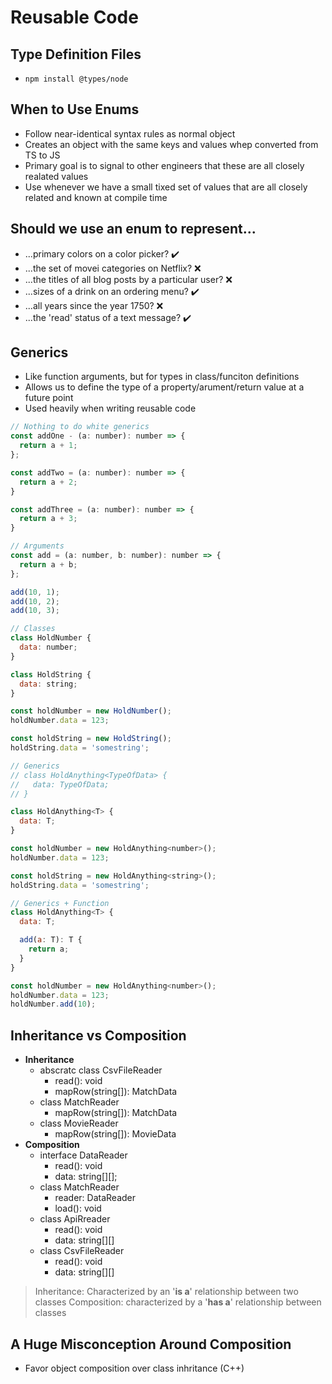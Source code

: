 # Reusable Code

## Type Definition Files
- `npm install @types/node`


## When to Use Enums
- Follow near-identical syntax rules as normal object
- Creates an object with the same keys and values whep converted from TS to JS
- Primary goal is to signal to other engineers that these are all closely realated values 
- Use whenever we have a small tixed set of values that are all closely related and known at compile time

## Should we use an enum to represent...
- ...primary colors on a color picker? ✔️
- ...the set of movei categories on Netflix? ❌
- ...the titles of all blog posts by a particular user? ❌
- ...sizes of a drink on an ordering menu? ✔️
- ...all years since the year 1750? ❌
- ...the 'read' status of a text message? ✔️


## Generics
- Like function arguments, but for types in class/funciton definitions
- Allows us to define the type of a property/arument/return value at a future point 
- Used heavily when writing reusable code

```js
// Nothing to do white generics
const addOne - (a: number): number => {
  return a + 1;
};

const addTwo = (a: number): number => {
  return a + 2;
}

const addThree = (a: number): number => {
  return a + 3;
}

// Arguments
const add = (a: number, b: number): number => {
  return a + b;
};

add(10, 1);
add(10, 2);
add(10, 3);

```

```js
// Classes
class HoldNumber {
  data: number;
}

class HoldString {
  data: string;
}

const holdNumber = new HoldNumber();
holdNumber.data = 123;

const holdString = new HoldString();
holdString.data = 'somestring';
```

```js
// Generics
// class HoldAnything<TypeOfData> {
//   data: TypeOfData;
// }

class HoldAnything<T> {
  data: T;
}

const holdNumber = new HoldAnything<number>();
holdNumber.data = 123;

const holdString = new HoldAnything<string>();
holdString.data = 'somestring';
```

```js
// Generics + Function
class HoldAnything<T> {
  data: T;

  add(a: T): T {
    return a;
  }
}

const holdNumber = new HoldAnything<number>();
holdNumber.data = 123;
holdNumber.add(10);

```

## Inheritance vs Composition
- **Inheritance**
  - abscratc class CsvFileReader
    - read(): void
    - mapRow(string[]): MatchData
  - class MatchReader
    - mapRow(string[]): MatchData
  - class MovieReader
    - mapRow(string[]): MovieData
- **Composition**
  - interface DataReader
    - read(): void
    - data: string[][];
  - class MatchReader
    - reader: DataReader
    - load(): void
  - class ApiRreader
    - read(): void
    - data: string[][]
  - class CsvFileReader
    - read(): void
    - data: string[][]

> Inheritance: Characterized by an '**is a**' relationship between two classes
> Composition: characterized by a '**has a**' relationship between classes

## A Huge Misconception Around Composition
- Favor object composition over class inhritance (C++)